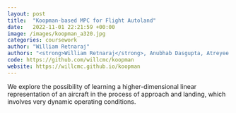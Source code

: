 ```yaml
---
layout: post
title:  "Koopman-based MPC for Flight Autoland"
date:   2022-11-01 22:21:59 +00:00
image: /images/koopman_a320.jpg
categories: coursework
author: "William Retnaraj"
authors: "<strong>William Retnaraj</strong>, Anubhab Dasgupta, Atreyee Kundu"
code: https://github.com/willcmc/koopman
website: https://willcmc.github.io/koopman
---
```

We explore the possibility of learning a higher-dimensional linear representation of an aircraft in the process of approach and landing, which involves very dynamic operating conditions.